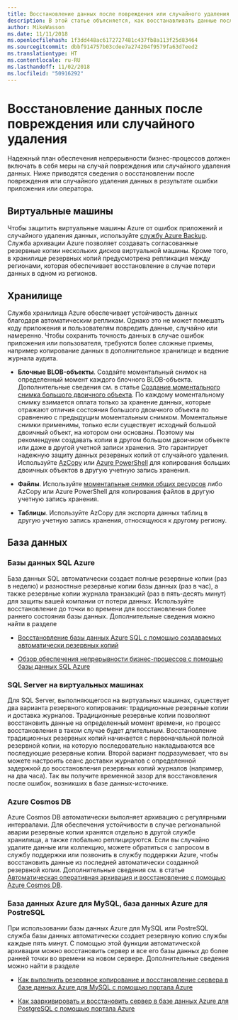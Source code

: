 ```yaml
---
title: Восстановление данных после повреждения или случайного удаления
description: В этой статье объясняется, как восстанавливать данные после повреждения или случайного удаления, как создавать надежные, высокодоступные и отказоустойчивые приложения и как правильно планировать аварийное восстановление.
author: MikeWasson
ms.date: 11/11/2018
ms.openlocfilehash: 1f3dd448ac6172727481c437fb8a113f25d83464
ms.sourcegitcommit: dbbf914757b03cdee7a274204f9579fa63d7eed2
ms.translationtype: HT
ms.contentlocale: ru-RU
ms.lasthandoff: 11/02/2018
ms.locfileid: "50916292"
---
```

# <a name="recover-from-data-corruption-or-accidental-deletion"></a>Восстановление данных после повреждения или случайного удаления 

Надежный план обеспечения непрерывности бизнес-процессов должен включать в себя меры на случай повреждения или случайного удаления данных. Ниже приводятся сведения о восстановлении после повреждения или случайного удаления данных в результате ошибки приложения или оператора.

## <a name="virtual-machines"></a>Виртуальные машины

Чтобы защитить виртуальные машины Azure от ошибок приложений и случайного удаления данных, используйте [службу Azure Backup](/azure/backup/). Служба архивации Azure позволяет создавать согласованные резервные копии нескольких дисков виртуальной машины. Кроме того, в хранилище резервных копий предусмотрена репликация между регионами, которая обеспечивает восстановление в случае потери данных в одном из регионов.

## <a name="storage"></a>Хранилище

Служба хранилища Azure обеспечивает устойчивость данных благодаря автоматическим репликам. Однако это не может помешать коду приложения и пользователям повредить данные, случайно или намеренно. Чтобы сохранить точность данных в случае ошибок приложения или пользователя, требуются более сложные приемы, например копирование данных в дополнительное хранилище и ведение журнала аудита. 

- **Блочные BLOB-объекты**. Создайте моментальный снимок на определенный момент каждого блочного BLOB-объекта. Дополнительные сведения см. в статье [Создание моментального снимка большого двоичного объекта](/rest/api/storageservices/creating-a-snapshot-of-a-blob). По каждому моментальному снимку взимается оплата только за хранение данных, которые отражают отличия состояния большого двоичного объекта по сравнению с предыдущим моментальным снимком. Моментальные снимки применимы, только если существует исходный большой двоичный объект, на котором они основаны. Поэтому мы рекомендуем создавать копии в другом большом двоичном объекте или даже в другой учетной записи хранения. Это гарантирует надежную защиту данных резервных копий от случайного удаления. Используйте [AzCopy](/azure/storage/common/storage-use-azcopy) или [Azure PowerShell](/azure/storage/common/storage-powershell-guide-full) для копирования больших двоичных объектов в другую учетную запись хранения.

- **Файлы**. Используйте [моментальные снимки общих ресурсов](/azure/storage/files/storage-snapshots-files) либо AzCopy или Azure PowerShell для копирования файлов в другую учетную запись хранения.

- **Таблицы**. Используйте AzCopy для экспорта данных таблиц в другую учетную запись хранения, относящуюся к другому региону.

## <a name="database"></a>База данных

### <a name="azure-sql-database"></a>Базы данных SQL Azure 

База данных SQL автоматически создает полные резервные копии (раз в неделю) и разностные резервные копии базы данных (раз в час), а также резервные копии журнала транзакций (раз в пять-десять минут) для защиты вашей компании от потери данных. Используйте восстановление до точки во времени для восстановления более раннего состояния базы данных. Дополнительные сведения можно найти в разделе 

- [Восстановление базы данных Azure SQL с помощью создаваемых автоматически резервных копий](/azure/sql-database/sql-database-recovery-using-backups)

- [Обзор обеспечения непрерывности бизнес-процессов с помощью базы данных SQL Azure](/azure/sql-database/sql-database-business-continuity)

### <a name="sql-server-on-vms"></a>SQL Server на виртуальных машинах

Для SQL Server, выполняющегося на виртуальных машинах, существует два варианта резервного копирования: традиционные резервные копии и доставка журналов. Традиционные резервные копии позволяют восстановить данные на определенный момент времени, но процесс восстановления в таком случае будет длительным. Восстановление традиционных резервных копий начинается с первоначальной полной резервной копии, на которую последовательно накладываются все последующие резервные копии. Второй вариант подразумевает, что вы можете настроить сеанс доставки журналов с определенной задержкой до восстановления резервных копий журналов (например, на два часа). Так вы получите временной зазор для восстановления после ошибок, возникших в базе данных-источнике.

### <a name="azure-cosmos-db"></a>Azure Cosmos DB

Azure Cosmos DB автоматически выполняет архивацию с регулярными интервалами. Для обеспечения устойчивости в случае региональной аварии резервные копии хранятся отдельно в другой службе хранилища, а также глобально реплицируются. Если вы случайно удалите данные или коллекцию, можете обратиться с запросом в службу поддержки или позвонить в службу поддержки Azure, чтобы восстановить данные из последней автоматически созданной резервной копии. Дополнительные сведения см. в статье [Автоматическая оперативная архивация и восстановление с помощью Azure Cosmos DB](/azure/cosmos-db/online-backup-and-restore).

### <a name="azure-database-for-mysql-azure-database-for-postresql"></a>База данных Azure для MySQL, база данных Azure для PostreSQL

При использовании базы данных Azure для MySQL или PostreSQL служба базы данных автоматически создает резервную копию службы каждые пять минут. С помощью этой функции автоматической архивации можно восстановить сервер и все его базы данных до более ранней точки во времени на новом сервере. Дополнительные сведения можно найти в разделе 

- [Как выполнить резервное копирование и восстановление сервера в базе данных Azure для MySQL с помощью портала Azure](/azure/mysql/howto-restore-server-portal)

- [Как заархивировать и восстановить сервер в базе данных Azure для PostgreSQL с помощью портала Azure](/azure/postgresql/howto-restore-server-portal)

